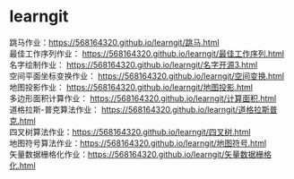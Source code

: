 # learngit
 跳马作业：https://568164320.github.io/learngit/跳马.html  
 最佳工作序列作业： https://568164320.github.io/learngit/最佳工作序列.html  
 名字绘制作业： https://568164320.github.io/learngit/名字开源3.html  
 空间平面坐标变换作业： https://568164320.github.io/learngit/空间变换.html  
 地图投影作业： https://568164320.github.io/learngit/地图投影.html  
 多边形面积计算作业： https://568164320.github.io/learngit/计算面积.html  
 道格拉斯-普克算法作业： https://568164320.github.io/learngit/道格拉斯普克.html  
 四叉树算法作业：https://568164320.github.io/learngit/四叉树.html  
 地图符号算法作业：https://568164320.github.io/learngit/地图符号.html  
 矢量数据栅格化作业：https://568164320.github.io/learngit/矢量数据栅格化.html
